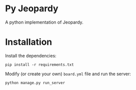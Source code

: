 Py Jeopardy
===========
A python implementation of Jeopardy.

Installation
============
Install the dependencies:

    pip install -r requirements.txt

Modify (or create your own) `board.yml` file and run the server:

    python manage.py run_server
